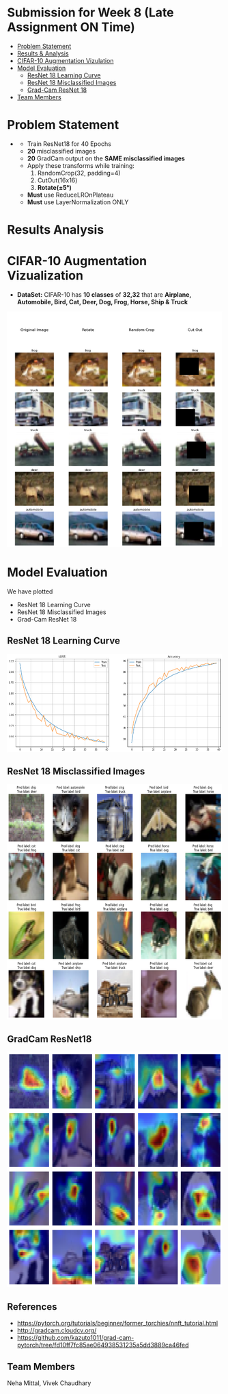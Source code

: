# Submission for Week 8 (Late Assignment ON Time)

- [Problem Statement](#problem-statement)
- [Results & Analysis](#results-analysis)
- [CIFAR-10 Augmentation Vizulation](#cifar-10-augmentation-vizualization)
- [Model Evaluation](#model-evaluation)
  * [ResNet 18 Learning Curve](#resnet-18-learning-curve)
  * [ResNet 18 Misclassified Images](#resnet-18-misclassified-images)
  * [Grad-Cam ResNet 18](#gradcam-resnet18)
- [Team Members](#team-members)


# Problem Statement

- - Train ResNet18 for 40 Epochs
  - **20** misclassified images
  - **20** GradCam output on the **SAME misclassified images**
  - Apply these transforms while training:
      1. RandomCrop(32, padding=4)
      2. CutOut(16x16)
      3. **Rotate(±5°)**
  - **Must** use ReduceLROnPlateau
  - **Must** use LayerNormalization ONLY

# Results Analysis

# CIFAR-10 Augmentation Vizualization

- **DataSet:** CIFAR-10 has **10 classes** of **32,32** that are **Airplane, Automobile, Bird, Cat, Deer, Dog, Frog, Horse, Ship & Truck**

<p float="center">
  <img src="images/aug.png" alt="drawing" width="650" height="550">
</p>


# Model Evaluation

We have plotted
* ResNet 18 Learning Curve
* ResNet 18 Misclassified Images
* Grad-Cam ResNet 18


ResNet 18 Learning Curve
--------------------------

<p float="center">
  <img src="images/net_18.png" alt="drawing" width="750">
</p>


ResNet 18 Misclassified Images
--------------------------

<p float="center">
  <img src="images/missclasified.png" alt="drawing" height="550">
</p>


GradCam ResNet18
--------------------------

<p float="center">
  <img src="images/gradcam.png" alt="drawing" height="550">
</p>


References
------------------------

* https://pytorch.org/tutorials/beginner/former_torchies/nnft_tutorial.html
* http://gradcam.cloudcv.org/
* https://github.com/kazuto1011/grad-cam-pytorch/tree/fd10ff7fc85ae064938531235a5dd3889ca46fed


Team Members
------------------------

Neha Mittal, Vivek Chaudhary


